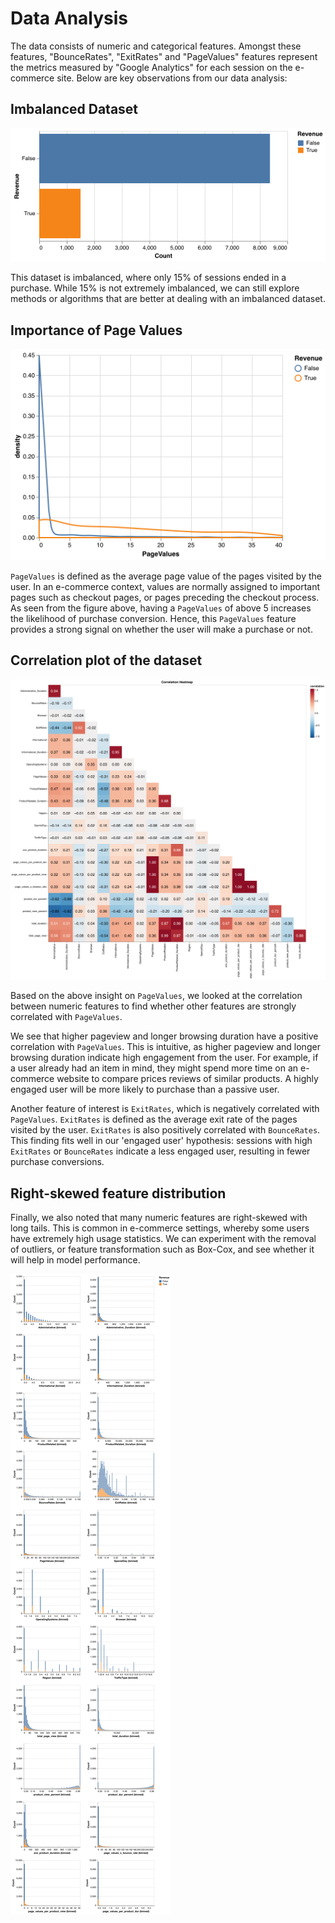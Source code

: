 # Data Analysis

The data consists of numeric and categorical features. Amongst these features, "BounceRates", "ExitRates" and "PageValues" features represent the metrics measured by "Google Analytics" for each session on the e-commerce site. Below are key observations from our data analysis:

## Imbalanced Dataset

![distribution_target_plot](images/chart_target_distribution.png)

This dataset is imbalanced, where only 15% of sessions ended in a purchase. While 15% is not extremely imbalanced, we can still explore methods or algorithms that are better at dealing with an imbalanced dataset.

## Importance of Page Values

![density_plot](images/chart_density.png)

`PageValues` is defined as the average page value of the pages visited by the user. In an e-commerce context, values are normally assigned to important pages such as checkout pages, or pages preceding the checkout process. As seen from the figure above, having a `PageValues` of above 5 increases the likelihood of purchase conversion. Hence, this `PageValues` feature provides a strong signal on whether the user will make a purchase or not.

## Correlation plot of the dataset

![correlation_plot](images/chart_correlation.png)

Based on the above insight on `PageValues`, we looked at the correlation between numeric features to find whether other features are strongly correlated with `PageValues`. 

We see that higher pageview and longer browsing duration have a positive correlation with `PageValues`. This is intuitive, as higher pageview and longer browsing duration indicate high engagement from the user. For example, if a user already had an item in mind, they might spend more time on an e-commerce website to compare prices reviews of similar products. A highly engaged user will be more likely to purchase than a passive user.

Another feature of interest is `ExitRates`, which is negatively correlated with `PageValues`. `ExitRates` is defined as the average exit rate of the pages visited by the user. `ExitRates` is also positively correlated with `BounceRates`. This finding fits well in our 'engaged user' hypothesis: sessions with high `ExitRates` or `BounceRates` indicate a less engaged user, resulting in fewer purchase conversions.

## Right-skewed feature distribution

Finally, we also noted that many numeric features are right-skewed with long tails. This is common in e-commerce settings, whereby some users have extremely high usage statistics. We can experiment with the removal of outliers, or feature transformation such as Box-Cox, and see whether it will help in model performance.

![distribution_numerical_vars_plot](images/chart_numeric_var_distribution.png)
